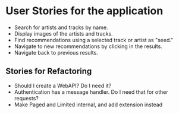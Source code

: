 ﻿# User Stories for the application

- Search for artists and tracks by name.
- Display images of the artists and tracks.
- Find recommendations using a selected track or artist as "seed."
- Navigate to new recommendations by clicking in the results.
- Navigate back to previous results.

## Stories for Refactoring

- Should I create a WebAPI? Do I need it?
- Authentication has a message handler. Do I need that for other requests?
- Make Paged and Limited internal, and add extension instead
